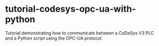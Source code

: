 # tutorial-codesys-opc-ua-with-python
Tutorial demonstrating how to communicate between a CoDeSys V3 PLC and a Python script using the OPC-UA protocol.
